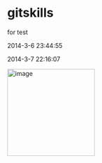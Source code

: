 gitskills
=========

for test

2014-3-6 23:44:55

2014-3-7 22:16:07

<img width="200" alt="image" src="https://user-images.githubusercontent.com/5836064/128115178-cead8138-fdbe-40f0-a8cd-26fb28fc5846.png">
